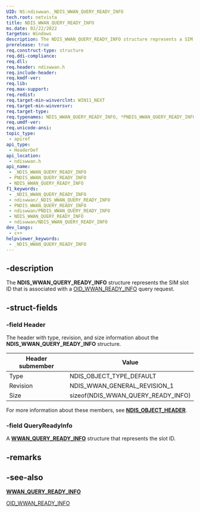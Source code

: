 ```yaml
---
UID: NS:ndiswwan._NDIS_WWAN_QUERY_READY_INFO
tech.root: netvista
title: NDIS_WWAN_QUERY_READY_INFO
ms.date: 02/22/2022
targetos: Windows
description: The NDIS_WWAN_QUERY_READY_INFO structure represents a SIM slot ID for OID_WWAN_READY_INFO query requests.
prerelease: true
req.construct-type: structure
req.ddi-compliance: 
req.dll: 
req.header: ndiswwan.h
req.include-header: 
req.kmdf-ver: 
req.lib: 
req.max-support: 
req.redist: 
req.target-min-winverclnt: WIN11_NEXT
req.target-min-winversvr: 
req.target-type: 
req.typenames: NDIS_WWAN_QUERY_READY_INFO, *PNDIS_WWAN_QUERY_READY_INFO
req.umdf-ver: 
req.unicode-ansi: 
topic_type:
 - apiref
api_type:
 - HeaderDef
api_location:
 - ndiswwan.h
api_name:
 - _NDIS_WWAN_QUERY_READY_INFO
 - PNDIS_WWAN_QUERY_READY_INFO
 - NDIS_WWAN_QUERY_READY_INFO
f1_keywords:
 - _NDIS_WWAN_QUERY_READY_INFO
 - ndiswwan/_NDIS_WWAN_QUERY_READY_INFO
 - PNDIS_WWAN_QUERY_READY_INFO
 - ndiswwan/PNDIS_WWAN_QUERY_READY_INFO
 - NDIS_WWAN_QUERY_READY_INFO
 - ndiswwan/NDIS_WWAN_QUERY_READY_INFO
dev_langs:
 - c++
helpviewer_keywords:
 - _NDIS_WWAN_QUERY_READY_INFO
---
```


## -description

The **NDIS_WWAN_QUERY_READY_INFO** structure represents the SIM slot ID that is associated with a [OID_WWAN_READY_INFO](/windows-hardware/drivers/network/oid-wwan-ready-info) query request.

## -struct-fields

### -field Header

The header with type, revision, and size information about the **NDIS_WWAN_QUERY_READY_INFO** structure. 

|Header submember|Value|
|---|---|
|Type|NDIS_OBJECT_TYPE_DEFAULT|
|Revision|NDIS_WWAN_GENERAL_REVISION_1|
|Size|sizeof(NDIS_WWAN_QUERY_READY_INFO)|

For more information about these members, see [**NDIS_OBJECT_HEADER**](../objectheader/ns-objectheader-ndis_object_header).

### -field QueryReadyInfo

A [**WWAN_QUERY_READY_INFO**](../wwan/ns-wwan-wwan_query_ready_info.md) structure that represents the slot ID.

## -remarks

## -see-also

[**WWAN_QUERY_READY_INFO**](../wwan/ns-wwan-wwan_query_ready_info.md)

[OID_WWAN_READY_INFO](/windows-hardware/drivers/network/oid-wwan-ready-info)